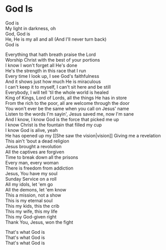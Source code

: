 # God Is

God is  
My light in darkness, oh  
God, God is  
He, He is my all and all (And I'll never turn back)  
God is  

Everything that hath breath praise the Lord  
Worship Christ with the best of your portions  
I know I won't forget all He's done  
He's the strength in this race that I run  
Every time I look up, I see God's faithfulness  
And it shows just how much He is miraculous  
I can't keep it to myself, I can't sit here and be still  
Everybody, I will tell 'til the whole world is healed  
King of Kings, Lord of Lords, all the things He has in store  
From the rich to the poor, all are welcome through the door  
You won't ever be the same when you call on Jesus' name  
Listen to the words I'm sayin', Jesus saved me, now I'm sane  
And I know, I know God is the force that picked me up  
I know Christ is the fountain that filled my cup  
I know God is alive, yeah  
He has opened up my [[She saw the vision|vision]]
Giving me a revelation  
This ain't 'bout a dead religion  
Jesus brought a revolution  
All the captives are forgiven  
Time to break down all the prisons  
Every man, every woman  
There is freedom from addiction  
Jesus, You have my soul  
Sunday Service on a roll  
All my idols, let 'em go  
All the demons, let 'em know  
This a mission, not a show  
This is my eternal soul  
This my kids, this the crib  
This my wife, this my life  
This my God-given right  
Thank You, Jesus, won the fight  

That's what God is  
That's what God is  
That's what God is
